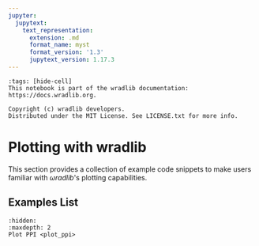 ```yaml
---
jupyter:
  jupytext:
    text_representation:
      extension: .md
      format_name: myst
      format_version: '1.3'
      jupytext_version: 1.17.3
---
```


```{raw-cell}
:tags: [hide-cell]
This notebook is part of the wradlib documentation: https://docs.wradlib.org.

Copyright (c) wradlib developers.
Distributed under the MIT License. See LICENSE.txt for more info.
```

# Plotting with wradlib


This section provides a collection of example code snippets to make users familiar with $\omega radlib$'s plotting capabilities.

## Examples List
```{toctree}
:hidden:
:maxdepth: 2
Plot PPI <plot_ppi>
```
